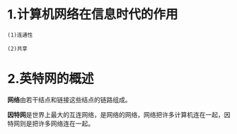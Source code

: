 # 1.计算机网络在信息时代的作用

    (1)连通性
    
    (2)共享
    
# 2.英特网的概述

**网络**由若干结点和链接这些结点的链路组成。

**因特网**是世界上最大的互连网络，是网络的网络，网络把许多计算机连在一起，因特网则是把许多网络连在一起。

